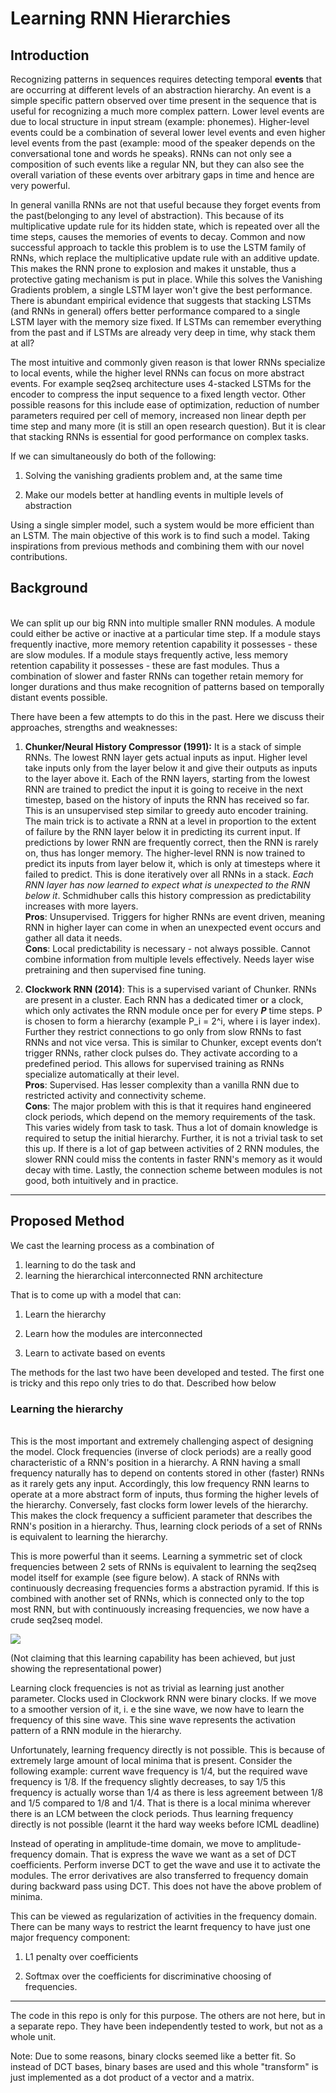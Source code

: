 # Learning RNN Hierarchies

## Introduction

Recognizing patterns in sequences requires detecting temporal **events** that are occurring at different levels of an abstraction hierarchy. An event is a simple specific pattern observed over time present in the sequence that is useful for recognizing a much more complex pattern. Lower level events are due to local structure in input stream (example: phonemes). Higher-level events could be a combination of several lower level events and even higher level events from the past (example: mood of the speaker depends on the conversational tone and words he speaks). RNNs can not only see a composition of such events like a regular NN, but they can also see the overall variation of these events over arbitrary gaps in time and hence are very powerful. 

In general vanilla RNNs are not that useful because they forget events from the past(belonging to any level of abstraction). This because of its multiplicative update rule for its hidden state, which is repeated over all the time steps, causes the memories of events to decay. Common and now successful approach to tackle this problem is to use the LSTM family of RNNs, which replace the multiplicative update rule with an additive update. This makes the RNN prone to explosion and makes it unstable, thus a protective gating mechanism is put in place. While this solves the Vanishing Gradients problem, a single LSTM layer won't give the best performance. There is abundant empirical evidence that suggests that stacking LSTMs (and RNNs in general) offers better performance compared to a single LSTM layer with the memory size fixed. If LSTMs can remember everything from the past and if LSTMs are already very deep in time, why stack them at all?

The most intuitive and commonly given reason is that lower RNNs specialize to local events, while the higher level RNNs can focus on more abstract events. For example seq2seq architecture uses 4-stacked LSTMs for the encoder to compress the input sequence to a fixed length vector. Other possible reasons for this include ease of optimization, reduction of number parameters required per cell of memory, increased non linear depth per time step and many more (it is still an open research question). But it is clear that stacking RNNs is essential for good performance on complex tasks.

If we can simultaneously do both of the following:

1. Solving the vanishing gradients problem and, at the same time 

2. Make our models better at handling events in multiple levels of abstraction

Using a single simpler model, such a system would be more efficient than an LSTM. The main objective of this work is to find such a model. Taking inspirations from previous methods and combining them with our novel contributions.

## Background

<br>We can split up our big RNN into multiple smaller RNN modules. A module could either be active or inactive at a particular time step. If a module stays frequently inactive, more memory retention capability it possesses - these are slow modules. If a module stays frequently active, less memory retention capability it possesses - these are fast modules. Thus a combination of slower and faster RNNs can together retain memory for longer durations and thus make recognition of patterns based on temporally distant events possible.

There have been a few attempts to do this in the past. Here we discuss their approaches, strengths and weaknesses:

1. __Chunker/Neural History Compressor (1991):__ It is a stack of simple RNNs. The lowest RNN layer gets actual inputs as input. Higher level take inputs only from the layer below it and give their outputs as inputs to the layer above it. Each of the RNN layers, starting from the lowest RNN are trained to predict the input it is going to receive in the next timestep, based on the history of inputs the RNN has received so far. This is an unsupervised step similar to greedy auto encoder training. The main trick is to activate a RNN at a level in proportion to the extent of failure by the RNN layer below it in predicting its current input. If predictions by lower RNN are frequently correct, then the RNN is rarely on, thus has longer memory. The higher-level RNN is now trained to predict its inputs from layer below it, which is only at timesteps where it failed to predict. This is done iteratively over all RNNs in a stack. *Each RNN layer has now learned to expect what is unexpected to the RNN below it*. Schmidhuber calls this history compression as predictability increases with more layers.
</br>__Pros__: Unsupervised. Triggers for higher RNNs are event driven, meaning RNN in higher layer can come in when an unexpected event occurs and gather all data it needs.
</br>__Cons__: Local predictability is necessary - not always possible. Cannot combine information from multiple levels effectively. Needs layer wise pretraining and then supervised fine tuning.

2. __Clockwork RNN (2014)__: This is a supervised variant of Chunker. RNNs are present in a cluster. Each RNN has a dedicated timer or a clock, which only activates the RNN module once per for every ___P___ time steps. P is chosen to form a hierarchy  (example P_i = 2^i, where i is layer index). Further they restrict connections to go only from slow RNNs to fast RNNs and not vice versa. This is similar to Chunker, except events don’t trigger RNNs, rather clock pulses do. They activate according to a predefined period. This allows for supervised training as RNNs specialize automatically at their level.
</br>__Pros__: Supervised. Has lesser complexity than a vanilla RNN due to restricted activity and connectivity scheme.
</br>__Cons__: The major problem with this is that it requires hand engineered clock periods, which depend on the memory requirements of the task. This varies widely from task to task. Thus a lot of domain knowledge is required to setup the initial hierarchy. Further, it is not a trivial task to set this up. If there is a lot of gap between activities of 2 RNN modules, the slower RNN could miss the contents in faster RNN's memory as it would decay with time. Lastly, the connection scheme between modules is not good, both intuitively and in practice. 

<hr>

## Proposed Method

We cast the learning process as a combination of 

1. learning to do the task and 
2. learning the hierarchical interconnected RNN architecture

That is to come up with a model that can:

1. Learn the hierarchy

2. Learn how the modules are interconnected

3. Learn to activate based on events

The methods for the last two have been developed and tested. The first one is tricky and this repo only tries to do that. Described how below


### Learning the hierarchy
<br>
This is the most important and extremely challenging aspect of designing the model. Clock frequencies (inverse of clock periods) are a really good characteristic of a RNN's position in a hierarchy. A RNN having a small frequency naturally has to depend on contents stored in other (faster) RNNs as it rarely gets any input. Accordingly, this low frequency RNN learns to operate at a more abstract form of inputs, thus forming the higher levels of the hierarchy. Conversely, fast clocks form lower levels of the hierarchy. This makes the clock frequency a sufficient parameter that describes the RNN's position in a hierarchy. Thus, learning clock periods of a set of RNNs is equivalent to learning the hierarchy.

This is more powerful than it seems. Learning a symmetric set of clock frequencies between 2 sets of RNNs is equivalent to learning the seq2seq model itself for example (see figure below). A stack of RNNs with continuously decreasing frequencies forms a abstraction pyramid. If this is combined with another set of RNNs, which is connected only to the top most RNN, but with continuously increasing frequencies, we now have a crude seq2seq model. 

![](https://cloud.githubusercontent.com/assets/8753078/11612806/46e59834-9c2e-11e5-8309-7a93aa72383c.png)

(Not claiming that this learning capability has been achieved, but just showing the representational power)

Learning clock frequencies is not as trivial as learning just another parameter. Clocks used in Clockwork RNN were binary clocks. If we move to a smoother version of it, i. e the sine wave, we now have to learn the frequency of this sine wave. This sine wave represents the activation pattern of a RNN module in the hierarchy.

Unfortunately, learning frequency directly is not possible. This is because of extremely large amount of local minima that is present. Consider the following example: current wave frequency is 1/4, but the required wave frequency is 1/8. If the frequency slightly decreases, to say 1/5 this frequency is actually worse than 1/4 as there is less agreement between 1/8  and 1/5 compared to 1/8 and 1/4. That is there is a local minima wherever there is an LCM between the clock periods. Thus learning frequency directly is not possible (learnt it the hard way weeks before ICML deadline)

Instead of operating in amplitude-time domain, we move to amplitude-frequency domain. That is express the wave we want as a set of DCT coefficients. Perform inverse DCT to get the wave and use it to activate the modules. The error derivatives are also transferred to frequency domain during backward pass using DCT. This does not have the above problem of minima. 

This can be viewed as regularization of activities in the frequency domain. There can be many ways to restrict the learnt frequency to have just one major frequency component:

1. L1 penalty over coefficients

2. Softmax over the coefficients for discriminative choosing of frequencies.

<hr>

The code in this repo is only for this purpose. The others are not here, but in a separate repo. They have been independently tested to work, but not as a whole unit.

Note: Due to some reasons, binary clocks seemed like a better fit. So instead of DCT bases, binary bases are used and this whole "transform" is just implemented as a dot product of a vector and a matrix.

